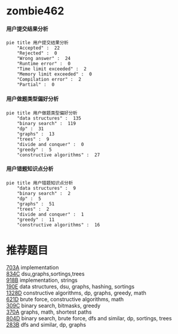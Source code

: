 # zombie462

<!-- tabs:start -->



#### **用户提交结果分析**

```mermaid
pie title 用户提交结果分析
    "Accepted" :  22
    "Rejected" :  0
    "Wrong answer" :  24
    "Runtime error" :  0
    "Time limit exceeded" :  2
    "Memory limit exceeded" :  0
    "Compilation error" :  2
    "Partial" :  0
```

#### **用户做题类型偏好分析**

```mermaid
pie title 用户做题类型偏好分析
    "data structures" :  135
    "binary search" :  119
    "dp" :  31
    "graphs" :  13
    "trees" :  9
    "divide and conquer" :  0
    "greedy" :  5
    "constructive algorithms" :  27
```
#### **用户错题知识点分析**

```mermaid
pie title 用户错题知识点分析
    "data structures" :  9
    "binary search" :  2
    "dp" :  5
    "graphs" :  51
    "trees" :  2
    "divide and conquer" :  1
    "greedy" :  11
    "constructive algorithms" :  16
```



<!-- tabs:end -->
# 推荐题目
[703A](https://codeforces.com/contest/703/problem/A)		implementation		  
[834C](https://codeforces.com/contest/834/problem/C)		dsu,graphs,sortings,trees		  
[918B](https://codeforces.com/contest/918/problem/B)		implementation,
                        strings		  
[190E](https://codeforces.com/contest/190/problem/E)		data structures,
                        dsu,
                        graphs,
                        hashing,
                        sortings		  
[1328D](https://codeforces.com/contest/1328/problem/D)		constructive algorithms,
                        dp,
                        graphs,
                        greedy,
                        math		  
[621D](https://codeforces.com/contest/621/problem/D)		brute force,
                        constructive algorithms,
                        math		  
[309C](https://codeforces.com/contest/309/problem/C)		binary search,
                        bitmasks,
                        greedy		  
[370A](https://codeforces.com/contest/370/problem/A)		graphs,
                        math,
                        shortest paths		  
[804D](https://codeforces.com/contest/804/problem/D)		binary search,
                        brute force,
                        dfs and similar,
                        dp,
                        sortings,
                        trees		  
[283B](https://codeforces.com/contest/283/problem/B)		dfs and similar,
                        dp,
                        graphs		  
